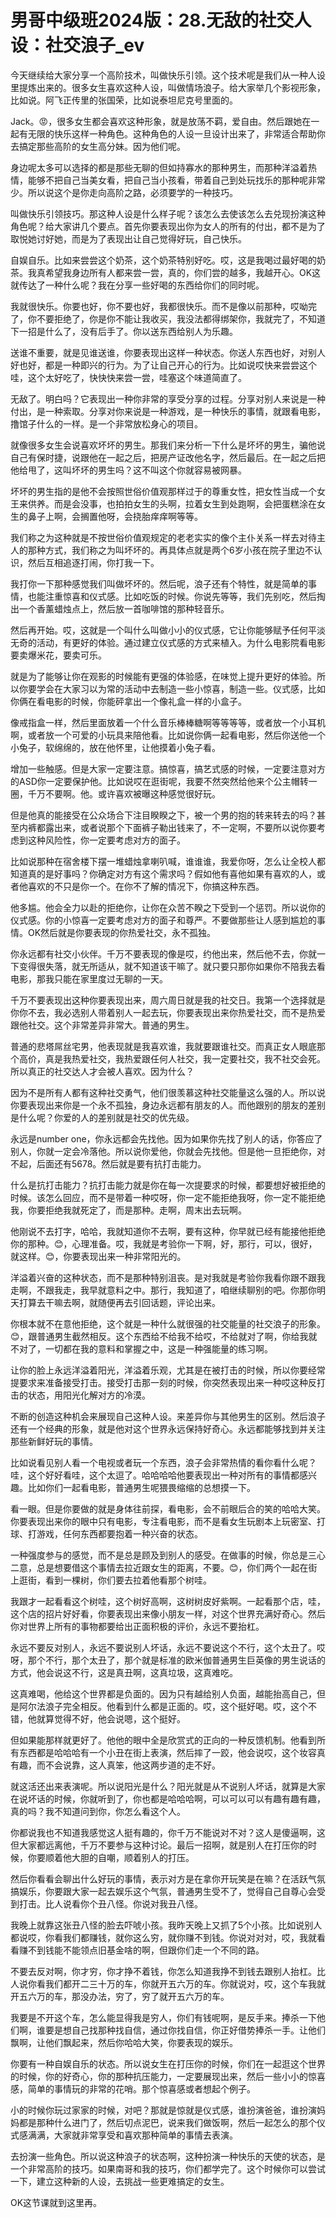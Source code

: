 # 男哥中级班2024版：28.无敌的社交人设：社交浪子_ev

今天继续给大家分享一个高阶技术，叫做快乐引领。这个技术呢是我们从一种人设里提炼出来的。很多女生喜欢这种人设，叫做情场浪子。给大家举几个影视形象，比如说。阿飞正传里的张国荣，比如说泰坦尼克号里面的。

Jack。😡，很多女生都会喜欢这种形象，就是放荡不羁，爱自由。然后跟她在一起有无限的快乐这样一种角色。这种角色的人设一旦设计出来了，非常适合帮助你去搞定那些高阶的女生高分妹。因为他们呢。

身边呢太多可以选择的都是那些无聊的但如持寡水的那种男生，而那种洋溢着热情，能够不把自己当美女看，把自己当小孩看，带着自己到处玩找乐的那种呢非常少。所以说这个是你走向高阶之路，必须要学的一种技巧。

叫做快乐引领技巧。那这种人设是什么样子呢？该怎么去使该怎么去兑现扮演这种角色呢？给大家讲几个要点。首先你要表现出你为女人的所有的付出，都不是为了取悦她讨好她，而是为了表现出让自己觉得好玩，自己快乐。

自娱自乐。比如来尝尝这个奶茶，这个奶茶特别好吃。哎，这是我喝过最好喝的奶茶。我真希望我身边所有人都来尝一尝，真的，你们尝的越多，我越开心。OK这就传达了一种什么呢？我在分享一些好喝的东西给你们的同时呢。

我就很快乐。你要也好，你不要也好，我都很快乐。而不是像以前那种，哎呦完了，你不要拒绝了，你是你不能让我收买，我没法都得绑架你，我就完了，不知道下一招是什么了，没有后手了。你以送东西给别人为乐趣。

送谁不重要，就是见谁送谁，你要表现出这样一种状态。你送人东西也好，对别人好也好，都是一种即兴的行为。为了让自己开心的行为。比如说哎快来尝尝这个哇，这个太好吃了，快快快来尝一尝，哇塞这个味道简直了。

无敌了。明白吗？它表现出一种你非常的享受分享的过程。分享对别人来说是一种付出，是一种索取。分享对你来说是一种游戏，是一种快乐的事情，就跟看电影，撸馆子什么的一样。是一个非常放松身心的项目。

就像很多女生会说喜欢坏坏的男生。那我们来分析一下什么是坏坏的男生，骗他说自己有保时捷，说跟他在一起之后，把房产证改他名字，然后最后。在一起之后把他给甩了，这叫坏坏的男生吗？这不叫这个你就容易被网暴。

坏坏的男生指的是他不会按照世俗价值观那样过于的尊重女性，把女性当成一个女王来供养。而是会没事，也拍拍女生的头啊，拉着女生到处跑啊，会把蛋糕涂在女生的鼻子上啊，会搁置他呀，会挠胎痒痒啊等等。

我们称之为这种就是不按世俗价值观规定的老老实实的像个主仆关系一样去对待主人的那种方式，我们称之为叫坏坏的。再具体点就是两个6岁小孩在院子里边不认识，然后互相追逐打闹，你打我一下。

我打你一下那种感觉我们叫做坏坏的。然后呢，浪子还有个特性，就是简单的事情，也能注重惊喜和仪式感。比如吃饭的时候。你说先等等，我们先别吃，然后掏出一个香薰蜡烛点上，然后放一首咖啡馆的那种轻音乐。

然后再开始。哎，这就是一个叫什么叫做小小的仪式感，它让你能够赋予任何平淡无奇的活动，有更好的体验。通过建立仪式感的方式来植入。为什么电影院看电影要卖爆米花，要卖可乐。

就是为了能够让你在观影的时候能有更强的体验感，在味觉上提升更好的体验。所以你要学会在大家习以为常的活动中去制造一些小惊喜，制造一些。仪式感，比如你俩在看电影的时候，你能砰拿出一个像礼盒一样的小盒子。

像戒指盒一样，然后里面放着一个什么音乐棒棒糖啊等等等等，或者放一个小耳机啊，或者放一个可爱的小玩具来陪他看。比如说你俩一起看电影，然后你送他一个小兔子，软绵绵的，放在他怀里，让他摸着小兔子看。

增加一些触感。但是大家一定要注意。搞惊喜，搞艺式感的时候，一定要注意对方的ASD你一定要保护他。比如说哎在逛街呢，我要不然突然给他来个公主帽转一圈，千万不要啊。他。或许喜欢被曝这种感觉很好玩。

但是他真的能接受在公众场合下注目睽睽之下，被一个男的抱的转来转去的吗？甚至内裤都露出来，或者说那个下面裤子勒出钱来了，不一定啊，不要所以说你要考虑到这种风险性，你一定要考虑对方的面子。

比如说那种在宿舍楼下摆一堆蜡烛拿喇叭喊，谁谁谁，我爱你呀，怎么让全校人都知道真的是好事吗？你确定对方有这个需求吗？假如他有喜他如果有喜欢的人，或者他喜欢的不只是你一个。在你不了解的情况下，你搞这种东西。

他多尴。他会全力以赴的拒绝你，让你在众苦不睽之下受到一个惩罚。所以说你的仪式感。你的小惊喜一定要考虑对方的面子和尊严。不要做那些让人感到尴尬的事情。OK然后就是你要表现的你热爱社交，永不孤独。

你永远都有社交小伙伴。千万不要表现的像是哎，约他出来，然后他不去，你就一下变得很失落，就无所适从，就不知道该干嘛了。就只要只那你如果你不陪我去看电影，那我只能在家里度过无聊的一天。

千万不要表现出这种你要表现出来，周六周日就是我的社交日。我第一个选择就是你你不去，我必选别人带着别人一起去玩，你要表现出来你热爱社交，而不是热爱跟他社交。这个非常差异非常大。普通的男生。

普通的悲塔屌丝宅男，他表现就是我喜欢谁，我就要跟谁社交。而真正女人眼底那个高价，真是我热爱社交，我热爱跟任何人社交，我一定要社交，我不社交会死。所以真正的社交达人才会被人喜欢。因为什么？

因为不是所有人都有这种社交勇气，他们很羡慕这种社交能量这么强的人。所以说你要表现出来你是一个永不孤独，身边永远都有朋友的人。而他跟别的朋友的差别是什么呢？你爱的人的差别就是社交的优先级。

永远是number one，你永远都会先找他。因为如果你先找了别人的话，你答应了别人，你就一定会冷落他。所以说你爱他，你就会先找他。但是他一旦拒绝你，对不起，后面还有5678。然后就是要有抗打击能力。

什么是抗打击能力？抗打击能力就是你在每一次提要求的时候，都要想好被拒绝的时候。该怎么回应，而不是带着一种哎呀，你一定不能拒绝我呀，你一定不能拒绝我，你要拒绝我就死定了，而是那种。走啊，周末出去玩啊。

他刚说不去打字，哈哈，我就知道你不去啊，要有这种，你早就已经有能接他拒绝你的那种。😊，心理准备。哎，我就是考验你一下啊，好，那行，可以，很好，就这样。😊，你要表现出来一种非常阳光的。

洋溢着兴奋的这种状态，而不是那种特别沮丧。是对我就是考验你我看你跟不跟我走啊，不跟我走，我早就意料之中。那行，我知道了，咱继续聊别的吧。你那你明天打算去干嘛去啊，就随便再去引回话题，评论出来。

你根本就不在意他拒绝，这个就是一种什么就很强的社交能量的社交浪子的形象。😊，跟普通男生截然相反。这个东西给不给我不给哎，不给就对了啊，你给我就不对了，一切都在我的意料和掌握之中，这是一种强能量的练习啊。

让你的脸上永远洋溢着阳光，洋溢着乐观，尤其是在被打击的时候，所以你要经常提要求来准备接受打击。接受打击那一刻的时候，你突然表现出来一种哎这种反打击的状态，用阳光化解对方的冷漠。

不断的创造这种机会来展现自己这种人设。来差异你与其他男生的区别。然后浪子还有一个经典的形象，就是他对这个世界永远保持好奇心。永远都能够找到并关注那些新鲜好玩的事情。

比如说看见别人看一个电视或者玩一个东西，浪子会非常热情的看你看什么呢？哇，这个好好看哇，这个太逗了。哈哈哈哈他要表现出一种对所有的事情都感兴趣。比如你们一起看电影，普通男生呢猥畏缩缩的总想摸一下。

看一眼。但是你要做的就是身体往前探，看电影，会不前眼后合的笑的哈哈大笑。你要表现出来你的眼中只有电影，专注看电影，而不是看女生玩剧本上玩密室、打球、打游戏，任何东西都要抱着一种兴奋的状态。

一种强度参与的感觉，而不是总是顾及到别人的感受。在做事的时候，你总是三心二意，总是想要借这个事情去拉近跟女生的距离，不要。😊，你们两个一起在街上逛街，看到一棵树，你们要去拉着他看那个树哇。

我跟才一起看看这个树哇，这个树好高啊，这树树皮好紫啊。一起看那个店，哇，这个店的招片好好看，你要表现出来像小朋友一样，对这个世界充满好奇心。然后你对世界上所有的事物都要给出正面积极的评价，永远不要抬杠。

永远不要反对别人，永远不要说别人坏话，永远不要说这个不行，这个太丑了。哎呀，那个不行，那个太丑了，那个就是标准的欧米伽普通男生巨英像的男生说话的方式，他会说这不行，这是真丑啊，这真垃圾，这真难吃。

这真难喝，他给这个世界都是负面的。因为只有越给别人负面，越能抬高自己，但是阿尔法浪子完全相反。他看到什么都是正面的。哎，这个挺好喝。哎，这个不错，他就算觉得不好，他会说嗯，这个挺好。

但如果能那样就更好了。他他的眼中全是欣赏式的正向的一种反馈机制。他看到所有东西都是哈哈哈有一个小丑在街上表演，然后摔了一跤，他会说哎，这个妆容真有趣，而不会说靠，这人真笨，他这两步道的走不好。

就这活还出来表演呢。所以说阳光是什么？阳光就是从不说别人坏话，就算是大家在说坏话的时候，你就听到了，你也都是哈哈哈啊，可以可以可以有趣有趣有趣，真的吗？我不知道问到你，你怎么看这个人。

你都说我也不知道我感觉这人挺有趣的，你千万不能说对不对？这人是傻逼啊，这但大家都远离他，千万不要参与这种讨论。最后一招啊，就是别人在打压你的时候，你要顺着他大胆的自嘲，顺着别人的打压。

然后你看看会聊出什么好玩的事情，表示对方是在拿你开玩笑是在嘛？在活跃气氛搞娱乐，你要跟大家一起去娱乐这个气氛，普通男生受不了，觉得自己自尊心会受到打击。比人说看你个丑八怪。你说对我丑八怪。

我晚上就靠这张丑八怪的脸去吓唬小孩。我昨天晚上又抓了5个小孩。比如说别人都说哎，你看我们都赚钱，就你这么穷，就你赚不到钱。你说对对对，哎，我就看看赚不到钱能不能领点旧基金啥的啊，但跟你们走一个不同的路。

不要去反对啊，你才穷，你才挣不着钱，你怎么知道我挣不到钱去跟别人抬杠。比人说你看我们都开二三十万的车，你就开五六万的车。你就说对，哎，这个车我就开五六万的车，那没办法，穷了，穷了就开五六万的车。

我要是不开这个车，怎么能显得我是穷人，你们有钱呢啊，是反手来。捧杀一下他们啊，谁要是想自己找那种找自信，通过你找自信，你正好借势捧杀一手。让他们飘啊，让他们飘起来，然后你哈哈大笑，你要表现的娱乐。

你要有一种自娱自乐的状态。所以说女生在打压你的时候，你们在一起逛这个世界的时候，你的好奇心，你的那种抗压能力，一定要展现出来，然后一些小小的惊喜感，简单的事情玩的非常的花哨。那个惊喜感或者想起个例子。

小的时候你玩过家家的时候，对吧？那就是惊就是仪式感，谁扮演爸爸，谁扮演妈妈都是那种什么进门了，然后切点泥巴，说来我们做饭啊，然后一起怎么的那个仪式感满满，大家就非常享受和喜欢那种简单的事情去表演。

去扮演一些角色。所以说这种浪子的状态啊，这种扮演一种快乐的天使的状态，是一个非常高阶的技巧。如果南哥和我的技巧，你们都学完了。这个时候你可以尝试一下，建立这种新的人设，去挑战一些更难搞定的女生。

OK这节课就到这里再。